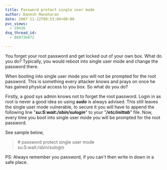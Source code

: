 ```yaml
---
title: Password protect single user mode
author: Danesh Manoharan
date: 2007-11-12T09:53:04+00:00
pvc_views:
  - 19416
dsq_thread_id:
  - 889736472

---
```

You forget your root password and get locked out of your own box. What do you do? Typically, you would reboot into single user mode and change the password there.

When booting into single user mode you will not be prompted for the root password. This is something every attacker knows and prays on once he has gained physical access to you box. So what do you do?

Firstly, a good sys admin knows not to forget the root password. Login in as root is never a good idea so using _**sudo**_ is always advised. This still leaves the single user mode vulnerable, to secure it you will have to append the following line "_**su:S:wait:/sbin/sulogin**_" to your "_**/etc/inittab**_" file. Now, every time you boot into single user mode you will be prompted for the root password.

See sample below,

> \# password protect single user mode  
> su:S:wait:/sbin/sulogin

PS: Always remember you password, if you can't then write in down in a safe place.